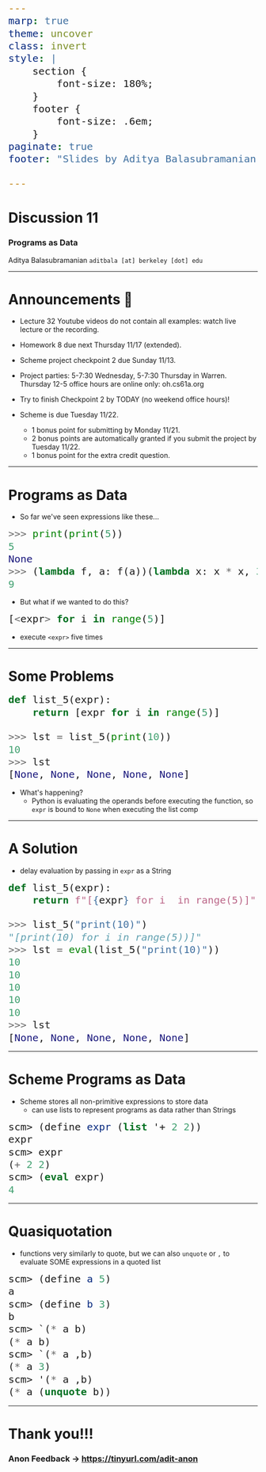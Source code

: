 ```yaml
---
marp: true
theme: uncover
class: invert
style: |
    section {
        font-size: 180%;
    }
    footer {
        font-size: .6em;
    }
paginate: true
footer: "Slides by Aditya Balasubramanian"

---
```


<!-- 
_paginate: false
_footer: Slides available at [`teaching.aditbala.com`](https://teaching.aditbala.com)
_class: invert
-->

# <!--fit--> Discussion 11

### Programs as Data

Aditya Balasubramanian
`aditbala [at] berkeley [dot] edu`

---

<!-- 
_class: invert
_footer: 11/10
_backgroundColor: #2222
-->

# Announcements :mega:

- Lecture 32 Youtube videos do not contain all examples: watch live lecture or the recording.
- Homework 8 due next Thursday 11/17 (extended).
- Scheme project checkpoint 2 due Sunday 11/13.

- Project parties: 5-7:30 Wednesday, 5-7:30 Thursday in Warren.
Thursday 12-5 office hours are online only: oh.cs61a.org
- Try to finish Checkpoint 2 by TODAY (no weekend office hours)!
- Scheme is due Tuesday 11/22.
    - 1 bonus point for submitting by Monday 11/21.
    - 2 bonus points are automatically granted if you submit the project by Tuesday 11/22.
    - 1 bonus point for the extra credit question.

    
---
<style scoped>
  pre > code {
    font-size: 160%;
  }
</style>
# Programs as Data

- So far we've seen expressions like these...

```python
>>> print(print(5))
5
None
>>> (lambda f, a: f(a))(lambda x: x * x, 3)
9
```
- But what if we wanted to do this?
```python
[<expr> for i in range(5)]
```
- execute `<expr>` five times
---
<style scoped>
  pre > code {
    font-size: 160%;
  }
</style>
# Some Problems
```python
def list_5(expr):
	return [expr for i in range(5)]

>>> lst = list_5(print(10))
10
>>> lst
[None, None, None, None, None]
```
* What's happening?
    - Python is evaluating the operands before executing the function, so `expr` is bound to `None` when executing the list comp
---
<style scoped>
  pre > code {
    font-size: 135%;
  }
</style>
# A Solution
- delay evaluation by passing in `expr` as a String
```python
def list_5(expr):
	return f"[{expr} for i  in range(5)]"

>>> list_5("print(10)")
"[print(10) for i in range(5))]"
>>> lst = eval(list_5("print(10)"))
10
10
10
10
10
>>> lst
[None, None, None, None, None]
```
---
<style scoped>
  pre > code {
    font-size: 150%;
  }
</style>
# Scheme Programs as Data

- Scheme stores all non-primitive expressions to store data
    - can use lists to represent programs as data rather than Strings

```scheme
scm> (define expr (list '+ 2 2))
expr
scm> expr
(+ 2 2)
scm> (eval expr)
4
```

---
<style scoped>
  pre > code {
    font-size: 145%;
  }
</style>
# Quasiquotation

- functions very similarly to quote, but we can also `unquote` or `,` to evaluate SOME expressions in a quoted list

```scheme
scm> (define a 5)
a
scm> (define b 3)
b
scm> `(* a b)
(* a b)
scm> `(* a ,b)
(* a 3)
scm> '(* a ,b)
(* a (unquote b))
```
---
# Thank you!!!


### Anon Feedback -> https://tinyurl.com/adit-anon
